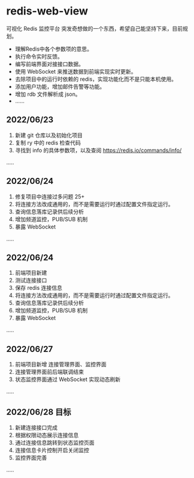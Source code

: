# redis-web-view
可视化 Redis 监控平台
突发奇想做的一个东西，希望自己能坚持下来，目前规划。

- 理解Redis中各个参数项的意思。
- 执行命令实时反馈。
- 编写前端界面对接接口数据。
- 使用 WebSocket 来推送数据到前端实现实时更新。
- 去除项目中的运行时依赖的 redis，实现功能化而不是只能本机使用。
- 添加用户功能，增加邮件告警等功能。
- 增加 rdb 文件解析成 json。
- ......

## 2022/06/23

1. 新建 git 仓库以及初始化项目
2. 复制 ry 中的 redis 检查代码
3. 寻找到 info 的具体参数项，以及查阅 https://redis.io/commands/info/

.....



## 2022/06/24 

1. 修复项目中连接过多问题 25+
2. 将连接方法改成通用的，而不是需要运行时通过配置文件指定运行。
3. 查询信息落库记录供后续分析
4. 增加频道监控，PUB/SUB 机制
5. 暴露 WebSocket

.....



## 2022/06/24 

1. 前端项目新建
2. 测试连接接口
3. 保存 redis 连接信息
5. 将连接方法改成通用的，而不是需要运行时通过配置文件指定运行。
6. 查询信息落库记录供后续分析
7. 增加频道监控，PUB/SUB 机制
8. 暴露 WebSocket

.....



## 2022/06/27 

1. 前端项目新增 连接管理界面、监控界面
2. 连接管理界面前后端联调结束
3. 状态监控界面通过 WebSocket 实现动态刷新

.....



## 2022/06/28 目标

1. 新建连接接口完成
2. 根据权限动态展示连接信息
3. 通过连接信息跳转到状态监控页面
4. 连接信息卡片控制开启关闭监控
5. 监控界面完善

.....

